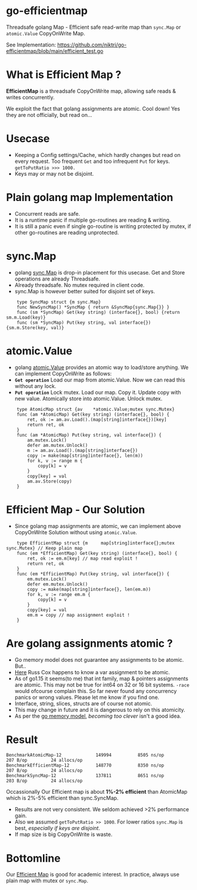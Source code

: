 # go-efficientmap
Threadsafe golang Map - Efficient safe read-write map than `sync.Map` or `atomic.Value` CopyOnWrite Map.

See Implementation: https://github.com/niktri/go-efficientmap/blob/main/efficient_test.go

# What is Efficient Map ?

**EfficientMap** is a threadsafe CopyOnWrite map, allowing safe reads & writes concurrently. 

We exploit the fact that golang assignments are atomic. Cool down! Yes they are not officially, but read on...

# Usecase 

- Keeping a Config settings/Cache, which hardly changes but read on every request. Too frequent `Get` and too infrequent `Put` for keys. `getToPutRatio >>> 1000.`
- Keys may or may not be disjoint.

# Plain golang map Implementation

- Concurrent reads are safe.
- It is a runtime panic if multiple go-routines are reading & writing.
- It is still a panic even if single go-routine is writing protected by mutex, if other go-routines are reading unprotected.

# sync.Map 

- golang [sync.Map](https://golang.org/pkg/sync/#Map) is drop-in placement for this usecase. Get and Store operations are already Threadsafe.
- Already threadsafe. No mutex required in client code.
- sync.Map is however better suited for disjoint set of keys.
```
    type SyncMap struct {m sync.Map}
    func NewSyncMap() *SyncMap { return &SyncMap{sync.Map{}} }
    func (sm *SyncMap) Get(key string) (interface{}, bool) {return sm.m.Load(key)}
    func (sm *SyncMap) Put(key string, val interface{}) {sm.m.Store(key, val)}
```
# atomic.Value 

- golang [atomic.Value](https://golang.org/pkg/sync/atomic/#Value) provides an atomic way to load/store anything. We can implement CopyOnWrite as follows:
- **`Get operation`** Load our map from atomic.Value. Now we can read this without any lock.
- **`Put operation`** Lock mutex. Load our map. Copy it. Update copy with new value. Atomically store into atomic.Value. Unlock mutex.
```
    type AtomicMap struct {av    *atomic.Value;mutex sync.Mutex}
    func (am *AtomicMap) Get(key string) (interface{}, bool) {
        ret, ok := am.av.Load().(map[string]interface{})[key]
        return ret, ok
    }
    func (am *AtomicMap) Put(key string, val interface{}) {
        am.mutex.Lock()
        defer am.mutex.Unlock()
        m := am.av.Load().(map[string]interface{})
        copy := make(map[string]interface{}, len(m))
        for k, v := range m {
            copy[k] = v
        }
        copy[key] = val
        am.av.Store(copy)
    }
```
# Efficient Map - Our Solution

- Since golang map assignments are atomic, we can implement above CopyOnWrite Solution without using `atomic.Value`.
```
    type EfficientMap struct {m     map[string]interface{};mutex sync.Mutex} // Keep plain map
    func (em *EfficientMap) Get(key string) (interface{}, bool) {
        ret, ok := em.m[key] // map read exploit !
        return ret, ok
    }
    func (em *EfficientMap) Put(key string, val interface{}) {
        em.mutex.Lock()
        defer em.mutex.Unlock()
        copy := make(map[string]interface{}, len(em.m))
        for k, v := range em.m {
            copy[k] = v
        }
        copy[key] = val
        em.m = copy // map assignment exploit !
    }
```
# Are golang assignments atomic ?
- Go memory model does not guarantee any assignments to be atomic. But..
- [Here](https://research.swtch.com/gorace) Russ Cox happens to know a var assignment to be atomic.
- As of go1.15 it seems(to me) that int family, map & pointers assignments are atomic. This may not be true for int64 on 32 or 16 bit systems. 
  `-race` would ofcourse complain this. So far never found any concurrency panics or wrong values. Please let me know if you find one.
- Interface, string, slices, structs are of course not atomic.
- This may change in future and it is dangerous to rely on this atomicity.
- As per the [go memory model](https://golang.org/ref/mem), *becoming too clever* isn't a good idea.

# Result
```
BenchmarkAtomicMap-12       	  149994	      8505 ns/op	     207 B/op	      24 allocs/op
BenchmarkEfficientMap-12    	  148770	      8350 ns/op	     207 B/op	      24 allocs/op
BenchmarkSyncMap-12         	  137811	      8651 ns/op	     203 B/op	      24 allocs/op
```
Occassionally Our Efficient map is about **1%-2% efficient** than AtomicMap which is 2%-5% efficient than sync.SyncMap.
- Results are not very consistent. We seldom achieved >2% performance gain.
- Also we assumed `getToPutRatio >> 1000`. For lower ratios `sync.Map` is best, *especially if keys are disjoint*.
- If map size is big CopyOnWrite is waste.

# Bottomline

Our [Efficient Map](https://github.com/niktri/go-efficientmap/blob/main/efficient_test.go) is good for academic interest. In practice, always use plain map with mutex or `sync.Map`.